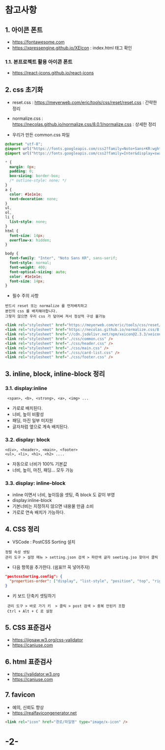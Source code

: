 # 참고사항

## 1. 아이콘 폰트

- https://fontawesome.com
- https://xpressengine.github.io/XEIcon
  : index.html <link> 태그 확인

### 1.1. 본프로젝트 활용 아이콘 폰트

- https://react-icons.github.io/react-icons

## 2. css 초기화

- reset.css
  : https://meyerweb.com/eric/tools/css/reset/reset.css
  : 간략한 정리

- normalize.css
  : https://necolas.github.io/normalize.css/8.0.1/normalize.css
  : 상세한 정리

- 우리가 만든 common.css 파일

```css
@charset "utf-8";
@import url("https://fonts.googleapis.com/css2?family=Noto+Sans+KR:wght@100..900&display=swap");
@import url("https://fonts.googleapis.com/css2?family=Inter&display=swap");

* {
  margin: 0px;
  padding: 0;
  box-sizing: border-box;
  /* outline-style: none; */
}
a {
  color: #1e1e1e;
  text-decoration: none;
}
ul,
ol,
li {
  list-style: none;
}
html {
  font-size: 14px;
  overflow-x: hidden;
}

body {
  font-family: "Inter", "Noto Sans KR", sans-serif;
  font-style: normal;
  font-weight: 400;
  font-optical-sizing: auto;
  color: #1e1e1e;
  font-size: 14px;
}
```

- 필수 주의 사항

```
반드시 reset 또는 normalize 를 먼저배치하고
본인의 css 를 배치해야합니다.
그렇지 않으면 우리 css 가 덮어써 져서 정상적 구성 불가능

```

```html
<link rel="stylesheet" href="https://meyerweb.com/eric/tools/css/reset/reset.css" />
<link rel="stylesheet" href="https://necolas.github.io/normalize.css/8.0.1/normalize.css" />
<link rel="stylesheet" href="//cdn.jsdelivr.net/npm/xeicon@2.3.3/xeicon.min.css" />
<link rel="stylesheet" href="./css/common.css" />
<link rel="stylesheet" href="./css/header.css" />
<link rel="stylesheet" href="./css/main.css" />
<link rel="stylesheet" href="./css/card-list.css" />
<link rel="stylesheet" href="./css/footer.css" />
```

## 3. inline, block, inline-block 정리

### 3.1. display:inline

```
 <span>, <b>, <strong>, <a>, <img> ...
```

- 가로로 배치된다.
- 너비, 높이 비활성
- 패딩, 마진 일부 미지원
- 글자처럼 옆으로 계속 배치된다.

### 3.2. display: block

```
<div>, <header>, <main>, <footer>
<ul>, <li>, <h1>, <h2> ....
```

- 자동으로 너비가 100% 기본값
- 너비, 높이, 마진, 패딩... 모두 가능

### 3.3. display: inline-block

- inline 이면서 너비, 높이등을 셋팅, 즉 block 도 같이 부영
- display:inline-block
- 기본너비는 지정하지 않으면 내용물 만큼 소비
- 가로로 연속 배치가 가능하다.

## 4. CSS 정리

- VSCode : PostCSS Sorting 설치

```
정렬 속성 셋팅
관리 도구 > 설정 메뉴 > setting.json 검색 > 파란색 글자 seeting.jso 찾아서 클릭
```

- 다음 항목을 추가한다. (쉼표!!! 꼭 넣어주자)

```json
"postcssSorting.config": {
  "properties-order": ["display", "list-style", "position", "top", "right", "bottom", "left", "float", "clear", "width", "height", "padding", "margin", "border", "background", "color", "font", "font-weight", "font-size", "line-height", "font-family", "letter-spacing", "text-decoration", "text-align", "verticla-align", "white-space", "content", "animation"]
}
```

- 키 보드 단축키 셋팅하기

```
 관리 도구 > 바로 가기 키  > 클릭 > post 검색 > 중복 안된키 조합
 Ctrl + Alt + C 로 설정
```

## 5. CSS 표준검사

- https://jigsaw.w3.org/css-validator
- https://caniuse.com

## 6. html 표준검사

- https://validator.w3.org
- https://caniuse.com

## 7. favicon

- 예의, 신뢰도 향상
- https://realfavicongenerator.net

```html
<link rel="icon" href="경로/파일명" type="image/x-icon" />
```
# -2-
